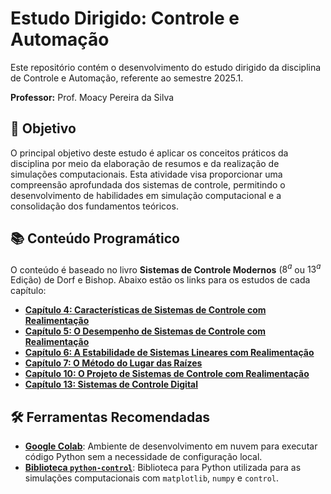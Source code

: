# Estudo Dirigido: Controle e Automação

Este repositório contém o desenvolvimento do estudo dirigido da disciplina de Controle e Automação, referente ao semestre 2025.1.

**Professor:** Prof. Moacy Pereira da Silva

## 🎯 Objetivo

O principal objetivo deste estudo é aplicar os conceitos práticos da disciplina por meio da elaboração de resumos e da realização de simulações computacionais. Esta atividade visa proporcionar uma compreensão aprofundada dos sistemas de controle, permitindo o desenvolvimento de habilidades em simulação computacional e a consolidação dos fundamentos teóricos.

## 📚 Conteúdo Programático

O conteúdo é baseado no livro **Sistemas de Controle Modernos** ($8^{a}$ ou $13^{a}$ Edição) de Dorf e Bishop. Abaixo estão os links para os estudos de cada capítulo:

* **[Capítulo 4: Características de Sistemas de Controle com Realimentação](https://colab.research.google.com/drive/13O4S58eiQ-5oNrUJqN_b74F2S7fvByAb?usp=sharing)**
* **[Capítulo 5: O Desempenho de Sistemas de Controle com Realimentação](https://colab.research.google.com/drive/1lofd1ZPpFwoirhjvAqHdaZshHwyiQYQu?usp=sharing)**
* **[Capítulo 6: A Estabilidade de Sistemas Lineares com Realimentação](https://colab.research.google.com/drive/15vJG7jCOCdTJsDs0i1xd-LNhF1QUgaFI?usp=sharing)**
* **[Capítulo 7: O Método do Lugar das Raízes](https://colab.research.google.com/drive/1Z0GFjoR_O_QA2TRwhsttgLmcCgmuS57F?usp=sharing)**
* **[Capítulo 10: O Projeto de Sistemas de Controle com Realimentação](https://colab.research.google.com/drive/1afvo34HSY-YbGVK2opaKHdOHlW3Zz7Ru?usp=sharing)**
* **[Capítulo 13: Sistemas de Controle Digital](https://colab.research.google.com/drive/1wF9_yik2Fu3fLi9PQOcNhw5siAoWpcyw?usp=sharing)**

## 🛠️ Ferramentas Recomendadas

* **[Google Colab](https://colab.research.google.com)**: Ambiente de desenvolvimento em nuvem para executar código Python sem a necessidade de configuração local.
* **[Biblioteca `python-control`](https://python-control.readthedocs.io)**: Biblioteca para Python utilizada para as simulações computacionais com `matplotlib`, `numpy` e `control`.
